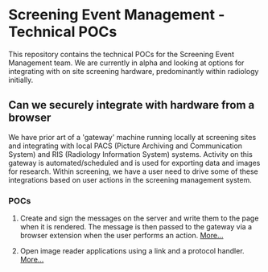 Screening Event Management - Technical POCs
===========================================

This repository contains the technical POCs for the Screening Event Management team. We are currently in alpha and looking at options for integrating with on site screening hardware, predominantly within radiology initially.

## Can we securely integrate with hardware from a browser

We have prior art of a 'gateway' machine running locally at screening sites and integrating with local PACS (Picture Archiving and Communication System) and RIS (Radiology Information System) systems. Activity on this gateway is automated/scheduled and is used for exporting data and images for research. Within screening, we have a user need to drive some of these integrations based on user actions in the screening management system.

### POCs

1. Create and sign the messages on the server and write them to the page when it is rendered. The message is then passed to the gateway via a browser extension when the user performs an action. [More...](./poc_one/README.md)

2. Open image reader applications using a link and a protocol handler. [More...](./poc_two/README.md)

   
